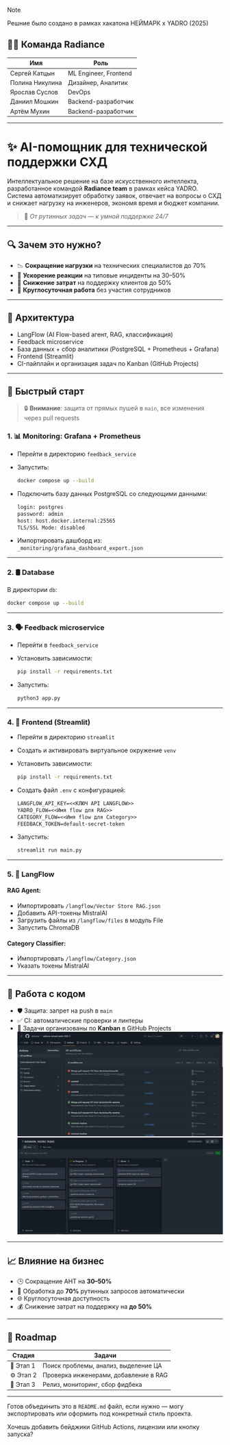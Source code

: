 

> [!NOTE]  
> Решние было создано в рамках хакатона НЕЙМАРК x YADRO (2025)

## 🧑‍💻 Команда Radiance

| Имя             | Роль                  |
| --------------- | --------------------- |
| Сергей Катцын   | ML Engineer, Frontend |
| Полина Никулина | Дизайнер, Аналитик    |
| Ярослав Суслов  | DevOps                |
| Даниил Мошкин   | Backend-разработчик   |
| Артём Мухин     | Backend-разработчик   |

---

# ✨ AI-помощник для технической поддержки СХД

Интеллектуальное решение на базе искусственного интеллекта, разработанное командой **Radiance team** в рамках кейса YADRO. Система автоматизирует обработку заявок, отвечает на вопросы о СХД и снижает нагрузку на инженеров, экономя время и бюджет компании.

> 🤖 *От рутинных задач — к умной поддержке 24/7*

---

## 🔍 Зачем это нужно?

* 📉 **Сокращение нагрузки** на технических специалистов до 70%
* 🚀 **Ускорение реакции** на типовые инциденты на 30–50%
* 💸 **Снижение затрат** на поддержку клиентов до 50%
* 🌙 **Круглосуточная работа** без участия сотрудников

---

## 🧠 Архитектура

* LangFlow (AI Flow-based агент, RAG, классификация)
* Feedback microservice
* База данных + сбор аналитики (PostgreSQL + Prometheus + Grafana)
* Frontend (Streamlit)
* CI-пайплайн и организация задач по Kanban (GitHub Projects)

---

## 🚀 Быстрый старт

> 🔒 **Внимание**: защита от прямых пушей в `main`, все изменения через pull requests

### 1. 📊 Monitoring: Grafana + Prometheus

* Перейти в директорию `feedback_service`
* Запустить:

  ```bash
  docker compose up --build
  ```
* Подключить базу данных PostgreSQL со следующими данными:

  ```
  login: postgres
  password: admin
  host: host.docker.internal:25565
  TLS/SSL Mode: disabled
  ```
* Импортировать дашборд из:
  `_monitoring/grafana_dashboard_export.json`

---

### 2. 🛢️ Database

В директории `db`:

```bash
docker compose up --build
```

---

### 3. 🗣️ Feedback microservice

* Перейти в `feedback_service`
* Установить зависимости:

  ```bash
  pip install -r requirements.txt
  ```
* Запустить:

  ```bash
  python3 app.py
  ```

---

### 4. 🎨 Frontend (Streamlit)

* Перейти в директорию `streamlit`
* Создать и активировать виртуальное окружение `venv`
* Установить зависимости:

  ```bash
  pip install -r requirements.txt
  ```
* Создать файл `.env` с конфигурацией:

  ```
  LANGFLOW_API_KEY=<<КЛЮЧ API LANGFLOW>>
  YADRO_FLOW=<<Имя flow для RAG>>
  CATEGORY_FLOW=<<Имя flow для Category>>
  FEEDBACK_TOKEN=default-secret-token
  ```
* Запустить:

  ```bash
  streamlit run main.py
  ```

---

### 5. 🤖 LangFlow

#### RAG Agent:

* Импортировать `/langflow/Vector Store RAG.json`
* Добавить API-токены MistralAI
* Загрузить файлы из `/langflow/files` в модуль File
* Запустить ChromaDB

#### Category Classifier:

* Импортировать `/langflow/Category.json`
* Указать токены MistralAI

---

## 📁 Работа с кодом

* 🛡️ Защита: запрет на push в `main`
* ✅ CI: автоматические проверки и линтеры
* 📌 Задачи организованы по **Kanban** в GitHub Projects
  ![](images/1122.png)
  ![](images/img.png)

---


## 📈 Влияние на бизнес

* 🕒 Сокращение AHT на **30–50%**
* 🤖 Обработка до **70%** рутинных запросов автоматически
* 🌐 Круглосуточная доступность
* 💰 Снижение затрат на поддержку на **до 50%**

---

## 📌 Roadmap

| Стадия    | Задачи                                |
| --------- | ------------------------------------- |
| 📍 Этап 1 | Поиск проблемы, анализ, выделение ЦА  |
| ⚙️ Этап 2 | Проверка инженерами, добавление в RAG |
| 🚀 Этап 3 | Релиз, мониторинг, сбор фидбека       |

---

Готов объединить это в `README.md` файл, если нужно — могу экспортировать или оформить под конкретный стиль проекта.

Хочешь добавить бейджики GitHub Actions, лицензии или кнопку запуска?
